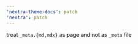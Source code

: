 ```yaml
---
'nextra-theme-docs': patch
'nextra': patch
---
```


treat `_meta.{md,mdx}` as page and not as `_meta` file

